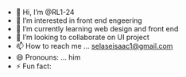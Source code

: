 - 👋 Hi, I’m @RL1-24
- 👀 I’m interested in front end engeering
- 🌱 I’m currently learning web design and front end 
- 💞️ I’m looking to collaborate on UI project
- 📫 How to reach me ... selaseisaac1@gmail.com
- 😄 Pronouns: ... him
- ⚡ Fun fact: 

<!---
RL1-24/RL1-24 is a ✨ special ✨ repository because its `README.md` (this file) appears on your GitHub profile.
You can click the Preview link to take a look at your changes.
--->
